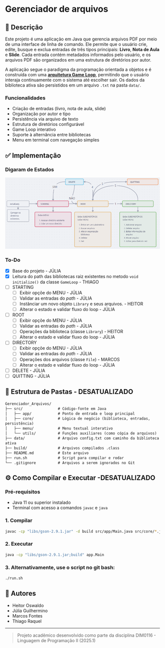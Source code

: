 # Gerenciador de arquivos 

## 📖 Descrição
Este projeto é uma aplicação em Java que gerencia arquivos PDF por meio de uma interface de linha de comando. Ele permite que o usuário crie, edite, busque e exclua entradas de três tipos principais: **Livro**, **Nota de Aula** e **Slide**. Cada entrada contém metadados informados pelo usuário, e os arquivos PDF são organizados em uma estrutura de diretórios por autor.

A aplicação segue o paradigma da programação orientada a objetos e é construída com uma [**arquitetura Game Loop**](https://gameprogrammingpatterns.com/game-loop.html), permitindo que o usuário interaja continuamente com o sistema até escolher sair. Os dados da biblioteca ativa são persistidos em um arquivo `.txt` na pasta `data/`.

### Funcionalidades
- Criação de entradas (livro, nota de aula, slide)
- Organização por autor e tipo
- Persistência via arquivo de texto
- Estrutura de diretórios configurável
- Game Loop interativo
- Suporte à alternância entre bibliotecas
- Menu em terminal com navegação simples

## ✅ Implementação
### Digaram de Estados
![Diagrama de Estados](imgs/diagrama.png)
### To-Do
- [x] Base do projeto - JÚLIA
- [x] Leitura do path das bibliotecas raiz existentes no metodo `void initialize()` da classe `GameLoop` - THIAGO
- [ ] STARTING
    - [ ] Exibir opçõe do MENU - JÚLIA
    - [ ] Validar as entradas do _path_ - JÚLIA
    - [ ] Instânciar um novo objeto `Library` e seus arquivos. - HEITOR
    - [ ] Alterar o estado e validar fluxo do loop - JÚLIA
- [ ] ROOT
    - [ ] Exibir opçõe do MENU - JÚLIA
    - [ ] Validar as entradas do _path_ - JÚLIA
    - [ ] Operações da biblioteca (classe `Library`) - HEITOR
    - [ ] Alterar o estado e validar fluxo do loop - JÚLIA
 - [ ] DIRECTORY
    - [ ] Exibir opçõe do MENU - JÚLIA
    - [ ] Validar as entradas do _path_ - JÚLIA
    - [ ] Operações dos arquivos (classe `File`)  - MARCOS
    - [ ] Alterar o estado e validar fluxo do loop - JÚLIA
- [ ] DELETE - JÚLIA
- [ ] QUITTING - JÚLIA

## 📁 Estrutura de Pastas - DESATUALIZADO
```
Gerenciador_Arquivos/
├── src/                # Código-fonte em Java
│   ├── app/            # Ponto de entrada e loop principal
│   ├── core/           # Lógica de negócio (biblioteca, entradas, persistência)
│   ├── menu/           # Menu textual interativo
│   └── utils/          # Funções auxiliares (como cópia de arquivos)
├── data/               # Arquivo config.txt com caminho da biblioteca ativa
├── build/              # Arquivos compilados .class
├── README.md           # Este arquivo
├── run.sh              # Script para compilar e rodar
└── .gitignore          # Arquivos a serem ignorados no Git
```

## ⚙️ Como Compilar e Executar -DESATUALIZADO

### Pré-requisitos
- Java 11 ou superior instalado
- Terminal com acesso a comandos `javac` e `java`

### 1. Compilar
```bash
javac -cp "libs/gson-2.9.1.jar" -d build src/app/Main.java src/core/*.java src/utils/*.java
```

### 2. Executar
```bash
java -cp "libs/gson-2.9.1.jar;build" app.Main
```

### 3. Alternativamente, use o script no git bash:
```bash
./run.sh
```

## 👥 Autores
- Heitor Oswaldo
- Júlia Guilhermino
- Marcos Fontes
- Thiago Raquel

---
> Projeto acadêmico desenvolvido como parte da disciplina DIM0116 - Linguagem de Programação II (2025.1)
